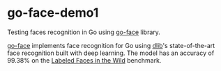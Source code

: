 # go-face-demo1
Testing faces recognition in Go using [go-face](https://github.com/Kagami/go-face) library.

[go-face](https://github.com/Kagami/go-face) implements face recognition for Go using [dlib](http://dlib.net/)'s state-of-the-art face recognition built with deep learning. The model has an accuracy of 99.38% on the [Labeled Faces in the Wild](http://vis-www.cs.umass.edu/lfw/) benchmark.

